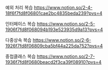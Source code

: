 예외 처리 복습 https://www.notion.so/2-4-18f6f7fd8f06801cae2bc4835beda239?pvs=4

인터페이스 복습 https://www.notion.so/2-5-1906f7fd8f068094b193e523935d9a13?pvs=4

다중상속 복습 https://www.notion.so/2-6-1926f7fd8f06809cba5bf44a225da752?pvs=4

중첩클래스 복습 https://www.notion.so/2-7-1936f7fd8f0680beacd2f3ca39f08910?pvs=4
